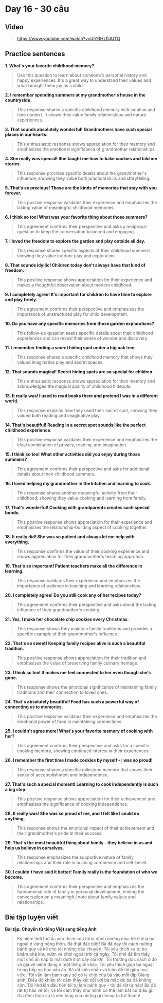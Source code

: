 # Day 16 - 30 câu

## Video
> https://www.youtube.com/watch?v=UlYBHzDJUTQ

## Practice sentences

**1. What's your favorite childhood memory?**
> Use this question to learn about someone's personal history and happy experiences. It's a great way to understand their values and what brought them joy as a child.

**2. I remember spending summers at my grandmother's house in the countryside.**
> This response shares a specific childhood memory with location and time context. It shows they value family relationships and nature experiences.

**3. That sounds absolutely wonderful! Grandmothers have such special places in our hearts.**
> This enthusiastic response shows appreciation for their memory and emphasizes the emotional significance of grandmother relationships.

**4. She really was special! She taught me how to bake cookies and told me stories.**
> This response provides specific details about the grandmother's influence, showing they value both practical skills and storytelling.

**5. That's so precious! Those are the kinds of memories that stay with you forever.**
> This positive response validates their experience and emphasizes the lasting value of meaningful childhood memories.

**6. I think so too! What was your favorite thing about those summers?**
> This agreement confirms their perspective and asks a reciprocal question to keep the conversation balanced and engaging.

**7. I loved the freedom to explore the garden and play outside all day.**
> This response shares specific aspects of their childhood summers, showing they value outdoor play and exploration.

**8. That sounds idyllic! Children today don't always have that kind of freedom.**
> This positive response shows appreciation for their experience and makes a thoughtful observation about modern childhood.

**9. I completely agree! It's important for children to have time to explore and play freely.**
> This agreement confirms their perspective and emphasizes the importance of unstructured play for child development.

**10. Do you have any specific memories from those garden explorations?**
> This follow-up question seeks specific details about their childhood experiences and can reveal their sense of wonder and discovery.

**11. I remember finding a secret hiding spot under a big oak tree.**
> This response shares a specific childhood memory that shows they valued imaginative play and secret spaces.

**12. That sounds magical! Secret hiding spots are so special for children.**
> This enthusiastic response shows appreciation for their memory and acknowledges the magical quality of childhood hideouts.

**13. It really was! I used to read books there and pretend I was in a different world.**
> This response explains how they used their secret spot, showing they valued both reading and imaginative play.

**14. That's beautiful! Reading in a secret spot sounds like the perfect childhood experience.**
> This positive response validates their experience and emphasizes the ideal combination of privacy, reading, and imagination.

**15. I think so too! What other activities did you enjoy during those summers?**
> This agreement confirms their perspective and asks for additional details about their childhood summers.

**16. I loved helping my grandmother in the kitchen and learning to cook.**
> This response shares another meaningful activity from their childhood, showing they value cooking and learning from family.

**17. That's wonderful! Cooking with grandparents creates such special bonds.**
> This positive response shows appreciation for their experience and emphasizes the relationship-building aspect of cooking together.

**18. It really did! She was so patient and always let me help with everything.**
> This response confirms the value of their cooking experience and shows appreciation for their grandmother's teaching approach.

**19. That's so important! Patient teachers make all the difference in learning.**
> This response validates their experience and emphasizes the importance of patience in teaching and learning relationships.

**20. I completely agree! Do you still cook any of her recipes today?**
> This agreement confirms their perspective and asks about the lasting influence of their grandmother's cooking.

**21. Yes, I make her chocolate chip cookies every Christmas.**
> This response shows they maintain family traditions and provides a specific example of their grandmother's influence.

**22. That's so sweet! Keeping family recipes alive is such a beautiful tradition.**
> This positive response shows appreciation for their tradition and emphasizes the value of preserving family culinary heritage.

**23. I think so too! It makes me feel connected to her even though she's gone.**
> This response shows the emotional significance of maintaining family traditions and their connection to loved ones.

**24. That's absolutely beautiful! Food has such a powerful way of connecting us to memories.**
> This positive response validates their experience and emphasizes the emotional power of food in maintaining connections.

**25. I couldn't agree more! What's your favorite memory of cooking with her?**
> This agreement confirms their perspective and asks for a specific cooking memory, showing continued interest in their experiences.

**26. I remember the first time I made cookies by myself - I was so proud!**
> This response shares a specific milestone memory that shows their sense of accomplishment and independence.

**27. That's such a special moment! Learning to cook independently is such a big step.**
> This positive response shows appreciation for their achievement and emphasizes the significance of cooking independence.

**28. It really was! She was so proud of me, and I felt like I could do anything.**
> This response shows the emotional impact of their achievement and their grandmother's pride in their success.

**29. That's the most beautiful thing about family - they believe in us and help us believe in ourselves.**
> This response emphasizes the supportive nature of family relationships and their role in building confidence and self-belief.

**30. I couldn't have said it better! Family really is the foundation of who we become.**
> This agreement confirms their perspective and emphasizes the fundamental role of family in personal development, ending the conversation on a meaningful note about family values and relationships.

## Bài tập luyện viết

**Bài tập: Chuyển từ tiếng Việt sang tiếng Anh**

> Kỷ niệm thời thơ ấu yêu thích của tôi là dành những mùa hè ở nhà bà ngoại ở vùng nông thôn. Bà thật đặc biệt! Bà đã dạy tôi cách nướng bánh quy và kể cho tôi những câu chuyện. Tôi yêu thích sự tự do khám phá khu vườn và chơi ngoài trời cả ngày. Tôi nhớ đã tìm thấy một chỗ ẩn nấp bí mật dưới một cây sồi lớn. Tôi thường đọc sách ở đó và giả vờ mình đang ở một thế giới khác. Tôi yêu thích giúp bà ngoại trong bếp và học nấu ăn. Bà rất kiên nhẫn và luôn để tôi giúp mọi việc. Tôi vẫn làm bánh quy sô cô la chip của bà vào mỗi dịp Giáng sinh. Điều đó khiến tôi cảm thấy kết nối với bà mặc dù bà đã không còn. Tôi nhớ lần đầu tiên tôi tự làm bánh quy - tôi đã rất tự hào! Bà đã rất tự hào về tôi, và tôi cảm thấy như mình có thể làm bất cứ điều gì. Gia đình thực sự là nền tảng của những gì chúng ta trở thành!